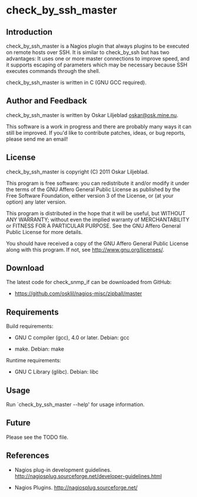 check_by_ssh_master
===================

Introduction
------------

check_by_ssh_master is a Nagios plugin that always plugins to be executed on
remote hosts over SSH.  It is similar to check_by_ssh but has two
advantages: It uses one or more master connections to improve speed, and it
supports escaping of parameters which may be necessary because SSH executes
commands through the shell.

check_by_ssh_master is written in C (GNU GCC required).

Author and Feedback
-------------------

check_by_ssh_master is written by Oskar Liljeblad <oskar@osk.mine.nu>.

This software is a work in progress and there are probably many ways it can
still be improved. If you'd like to contribute patches, ideas, or bug
reports, please send me an email!

License
-------

check_by_ssh_master is copyright (C) 2011 Oskar Liljeblad.

This program is free software: you can redistribute it and/or modify
it under the terms of the GNU Affero General Public License as
published by the Free Software Foundation, either version 3 of the
License, or (at your option) any later version.

This program is distributed in the hope that it will be useful,
but WITHOUT ANY WARRANTY; without even the implied warranty of
MERCHANTABILITY or FITNESS FOR A PARTICULAR PURPOSE.  See the
GNU Affero General Public License for more details.

You should have received a copy of the GNU Affero General Public License
along with this program.  If not, see <http://www.gnu.org/licenses/>.

Download
--------

The latest code for check_snmp_if can be downloaded from GitHub:

 * <https://github.com/osklil/nagios-misc/zipball/master>

Requirements
------------

Build requirements:

 * GNU C compiler (gcc), 4.0 or later.
   Debian: gcc

 * make.
   Debian: make

Runtime requirements:

 * GNU C Library (glibc).
   Debian: libc

Usage
-----

Run `check_by_ssh_master --help' for usage information.

Future
------

Please see the TODO file.

References
----------

 * Nagios plug-in development guidelines.
   <http://nagiosplug.sourceforge.net/developer-guidelines.html>

 * Nagios Plugins.
   <http://nagiosplug.sourceforge.net/>
